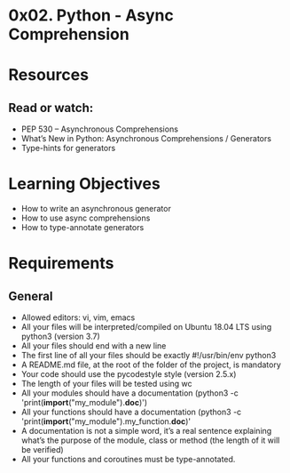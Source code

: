 # 0x02. Python - Async Comprehension

# Resources
## Read or watch:
+ PEP 530 – Asynchronous Comprehensions
+ What’s New in Python: Asynchronous Comprehensions / Generators
+ Type-hints for generators

# Learning Objectives
+  How to write an asynchronous generator
+ How to use async comprehensions
+ How to type-annotate generators

# Requirements
## General
+ Allowed editors: vi, vim, emacs
+ All your files will be interpreted/compiled on Ubuntu 18.04 LTS using python3 (version 3.7)
+ All your files should end with a new line
+ The first line of all your files should be exactly #!/usr/bin/env python3
+ A README.md file, at the root of the folder of the project, is mandatory
+ Your code should use the pycodestyle style (version 2.5.x)
+ The length of your files will be tested using wc
+ All your modules should have a documentation (python3 -c 'print(__import__("my_module").__doc__)')
+ All your functions should have a documentation (python3 -c 'print(__import__("my_module").my_function.__doc__)'
+ A documentation is not a simple word, it’s a real sentence explaining what’s the purpose of the module, class or method (the length of it will be verified)
+ All your functions and coroutines must be type-annotated.